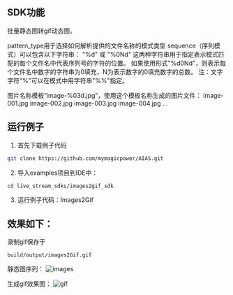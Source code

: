 ## SDK功能
批量静态图转gif动态图。

pattern_type用于选择如何解析提供的文件名称的模式类型
sequence（序列模式）可以包含以下字符串：
 "%d" 或 "%0Nd"
 这两种字符串用于指定表示模式匹配的每个文件名中代表序列号的字符的位置。
 如果使用形式"%d0Nd"，则表示每个文件名中数字的字符串为0填充，N为表示数字的0填充数字的总数。
 注：文字字符"%"可以在模式中用字符串"%%"指定。
     
图片名称模板“image-%03d.jpg”，使用这个模板名称生成的图片文件：
image-001.jpg
image-002.jpg
image-003.jpg
image-004.jpg
...

## 运行例子
1. 首先下载例子代码
```bash
git clone https://github.com/mymagicpower/AIAS.git
```

2. 导入examples项目到IDE中：
```
cd live_stream_sdks/images2gif_sdk
```

3. 运行例子代码：Images2Gif


## 效果如下：
录制gif保存于
```
build/output/images2Gif.gif
```
静态图序列：
![images](https://djl-model.oss-cn-hongkong.aliyuncs.com/AIAS/video_sdk/images.png)

生成gif效果图：
![gif](https://djl-model.oss-cn-hongkong.aliyuncs.com/AIAS/video_sdk/images2Gif.gif)

